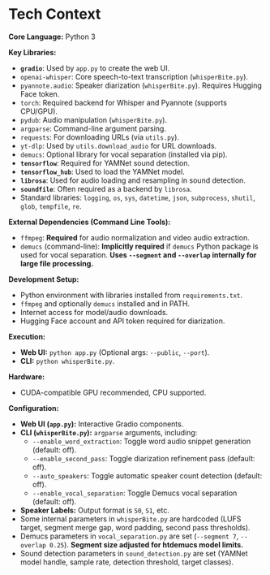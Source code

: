# Tech Context

**Core Language:** Python 3

**Key Libraries:**
*   **`gradio`**: Used by `app.py` to create the web UI.
*   `openai-whisper`: Core speech-to-text transcription (`whisperBite.py`).
*   `pyannote.audio`: Speaker diarization (`whisperBite.py`). Requires Hugging Face token.
*   `torch`: Required backend for Whisper and Pyannote (supports CPU/GPU).
*   `pydub`: Audio manipulation (`whisperBite.py`).
*   `argparse`: Command-line argument parsing.
*   `requests`: For downloading URLs (via `utils.py`).
*   `yt-dlp`: Used by `utils.download_audio` for URL downloads.
*   `demucs`: Optional library for vocal separation (installed via pip).
*   **`tensorflow`**: Required for YAMNet sound detection.
*   **`tensorflow_hub`**: Used to load the YAMNet model.
*   **`librosa`**: Used for audio loading and resampling in sound detection.
*   **`soundfile`**: Often required as a backend by `librosa`.
*   Standard libraries: `logging`, `os`, `sys`, `datetime`, `json`, `subprocess`, `shutil`, `glob`, `tempfile`, `re`.

**External Dependencies (Command Line Tools):**
*   `ffmpeg`: **Required** for audio normalization and video audio extraction.
*   `demucs` (command-line): **Implicitly required** if `demucs` Python package is used for vocal separation. **Uses `--segment` and `--overlap` internally for large file processing.**

**Development Setup:**
*   Python environment with libraries installed from `requirements.txt`.
*   `ffmpeg` and optionally `demucs` installed and in PATH.
*   Internet access for model/audio downloads.
*   Hugging Face account and API token required for diarization.

**Execution:**
*   **Web UI:** `python app.py` (Optional args: `--public`, `--port`).
*   **CLI:** `python whisperBite.py`.

**Hardware:**
*   CUDA-compatible GPU recommended, CPU supported.

**Configuration:**
*   **Web UI (`app.py`):** Interactive Gradio components.
*   **CLI (`whisperBite.py`):** `argparse` arguments, including:
    *   `--enable_word_extraction`: Toggle word audio snippet generation (default: off).
    *   `--enable_second_pass`: Toggle diarization refinement pass (default: off).
    *   `--auto_speakers`: Toggle automatic speaker count detection (default: off).
    *   `--enable_vocal_separation`: Toggle Demucs vocal separation (default: off).
*   **Speaker Labels:** Output format is `S0`, `S1`, etc.
*   Some internal parameters in `whisperBite.py` are hardcoded (LUFS target, segment merge gap, word padding, second pass thresholds).
*   Demucs parameters in `vocal_separation.py` are set (`--segment 7`, `--overlap 0.25`). **Segment size adjusted for htdemucs model limits.**
*   Sound detection parameters in `sound_detection.py` are set (YAMNet model handle, sample rate, detection threshold, target classes). 